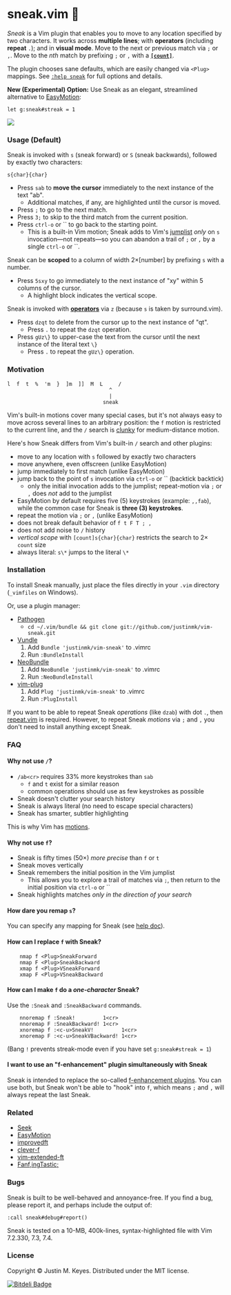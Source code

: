 # sneak.vim :shoe:


*Sneak* is a Vim plugin that enables you to move to any location specified by two characters. 
It works across **multiple lines**; with **operators** (including **repeat** `.`);
and in **visual mode**. Move to the next or previous match via `;`
or `,`. Move to the *nth* match by prefixing `;` or `,` with a
[**`[count]`**](http://vimdoc.sourceforge.net/htmldoc/intro.html#[count]).

The plugin chooses sane defaults, which are easily changed via `<Plug>` mappings.
See [`:help sneak`](doc/sneak.txt) for full options and details.

**New (Experimental) Option:** Use Sneak as an elegant, streamlined alternative
to [EasyMotion](https://github.com/Lokaltog/vim-easymotion):

    let g:sneak#streak = 1

<a href="http://imgur.com/Jke0mIJ" title="Click to see a short demo"><img src="https://raw.github.com/justinmk/vim-sneak/fluff/assets/readme_diagram.png"></a>

### Usage (Default)

Sneak is invoked with `s` (sneak forward) or `S` (sneak backwards), followed by exactly two 
characters:

    s{char}{char}

* Press `sab` to **move the cursor** immediately to the next instance of the text "ab".
    * Additional matches, if any, are highlighted until the cursor is moved.
* Press `;` to go to the next match.
* Press `3;` to skip to the third match from the current position.
* Press `ctrl-o` or `` to go back to the starting point.
    * This is a built-in Vim motion; Sneak adds to Vim's [jumplist](http://vimdoc.sourceforge.net/htmldoc/motion.html#jumplist)
      *only* on `s` invocation—not repeats—so you can 
      abandon a trail of `;` or `,` by a single `ctrl-o` or ``.

Sneak can be **scoped** to a column of width 2×[number] by prefixing `s`
with a number.

* Press `5sxy` to go immediately to the next instance of "xy" within 5 columns
  of the cursor.
    * A highlight block indicates the vertical scope.

Sneak is invoked with [**operators**](http://vimdoc.sourceforge.net/htmldoc/motion.html#operator)
via `z` (because `s` is taken by surround.vim).

* Press `dzqt` to delete from the cursor up to the next instance of "qt".
    * Press `.` to repeat the `dzqt` operation.
* Press `gUz\}` to upper-case the text from the cursor until the next instance
  of the literal text `\}`
    * Press `.` to repeat the `gUz\}` operation.

### Motivation

    l  f  t  %  'm  }  ]m  ]]  M  L     /
                                     ^
                                     |
                                   sneak

Vim's built-in motions cover many special cases, but it's not always easy to move across 
several lines to an arbitrary position: the `f` motion is restricted to 
the current line, and the `/` search is [clunky](#faq) for medium-distance 
motion.

Here's how Sneak differs from Vim's built-in `/` search and other plugins:

  - move to any location with `s` followed by exactly two characters
  - move anywhere, even offscreen (unlike EasyMotion)
  - jump immediately to first match (unlike EasyMotion)
  - jump back to the point of `s` invocation via `ctrl-o` or `` (backtick backtick)
    - only the initial invocation adds to the jumplist; repeat-motion
      via `;` or `,` does *not* add to the jumplist
  - EasyMotion by default requires five (5) keystrokes (example: `,,fab`),
    while the common case for Sneak is **three (3) keystrokes**.
  - repeat the motion via `;` or `,` (unlike EasyMotion)
  - does not break default behavior of `f t F T ; ,`
  - does not add noise to `/` history
  - *vertical scope* with `[count]s{char}{char}` restricts the search to 2× `count` size
  - always literal: `s\*` jumps to the literal `\*`

### Installation

To install Sneak manually, just place the files directly in your `.vim` directory 
(`_vimfiles` on Windows).

Or, use a plugin manager:

- [Pathogen](https://github.com/tpope/vim-pathogen)
  - `cd ~/.vim/bundle && git clone git://github.com/justinmk/vim-sneak.git`
- [Vundle](https://github.com/gmarik/vundle)
  1. Add `Bundle 'justinmk/vim-sneak'` to .vimrc
  2. Run `:BundleInstall`
- [NeoBundle](https://github.com/Shougo/neobundle.vim)
  1. Add `NeoBundle 'justinmk/vim-sneak'` to .vimrc
  2. Run `:NeoBundleInstall`
- [vim-plug](https://github.com/junegunn/vim-plug)
  1. Add `Plug 'justinmk/vim-sneak'` to .vimrc
  2. Run `:PlugInstall`

If you want to be able to repeat Sneak *operations* (like `dzab`) with dot `.`,
then [repeat.vim](https://github.com/tpope/vim-repeat) is required. However, to repeat 
Sneak *motions* via `;` and `,` you don't need to install anything except Sneak.

### FAQ

#### Why not use `/`?

* `/ab<cr>` requires 33% more keystrokes than `sab`
  * `f` and `t` exist for a similar reason
  * common operations should use as few keystrokes as possible
* Sneak doesn't clutter your search history
* Sneak is always literal (no need to escape special characters)
* Sneak has smarter, subtler highlighting

This is why Vim has [motions](http://vimdoc.sourceforge.net/htmldoc/motion.html#left-right-motions).

#### Why not use `f`?

* Sneak is fifty times (50×) *more precise* than `f` or `t`
* Sneak moves vertically
* Sneak remembers the initial position in the Vim jumplist
  * This allows you to explore a trail of matches via `;`,
    then return to the initial position via `ctrl-o` or ``
* Sneak highlights matches *only in the direction of your search* 

#### How dare you remap `s`?

You can specify any mapping for Sneak (see [help doc](doc/sneak.txt)).

#### How can I replace `f` with Sneak?

```
    nmap f <Plug>SneakForward
    nmap F <Plug>SneakBackward
    xmap f <Plug>VSneakForward
    xmap F <Plug>VSneakBackward
```

#### How can I make `f` do a *one-character* Sneak?

Use the `:Sneak` and `:SneakBackward` commands.
```
    nnoremap f :Sneak!         1<cr>
    nnoremap F :SneakBackward! 1<cr>
    xnoremap f :<c-u>SneakV!         1<cr>
    xnoremap F :<c-u>SneakVBackward! 1<cr>
```
(Bang `!` prevents streak-mode even if you have set `g:sneak#streak = 1`)

#### I want to use an "f-enhancement" plugin simultaneously with Sneak

Sneak is intended to replace the so-called [f-enhancement plugins](#related).
You can use both, but Sneak won't be able to "hook" into `f`, which means
`;` and `,` will always repeat the last Sneak.

### Related
* [Seek](https://github.com/goldfeld/vim-seek)
* [EasyMotion](https://github.com/Lokaltog/vim-easymotion)
* [improvedft](https://github.com/chrisbra/improvedft)
* [clever-f](https://github.com/rhysd/clever-f.vim)
* [vim-extended-ft](https://github.com/svermeulen/vim-extended-ft)
* [Fanf,ingTastic; ](https://github.com/dahu/vim-fanfingtastic)

### Bugs

Sneak is built to be well-behaved and annoyance-free. If you find a bug,
please report it, and perhaps include the output of:

    :call sneak#debug#report()

Sneak is tested on a 10-MB, 400k-lines, syntax-highlighted file with 
Vim 7.2.330, 7.3, 7.4.

### License

Copyright © Justin M. Keyes. Distributed under the MIT license.


[![Bitdeli Badge](https://d2weczhvl823v0.cloudfront.net/justinmk/vim-sneak/trend.png)](https://bitdeli.com/free "Bitdeli Badge")

